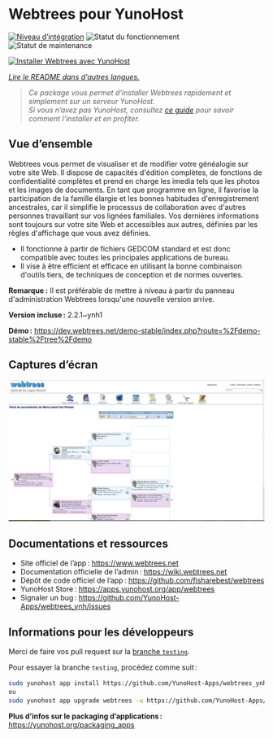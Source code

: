 <!--
Nota bene : ce README est automatiquement généré par <https://github.com/YunoHost/apps/tree/master/tools/readme_generator>
Il NE doit PAS être modifié à la main.
-->

# Webtrees pour YunoHost

[![Niveau d’intégration](https://apps.yunohost.org/badge/integration/webtrees)](https://ci-apps.yunohost.org/ci/apps/webtrees/)
![Statut du fonctionnement](https://apps.yunohost.org/badge/state/webtrees)
![Statut de maintenance](https://apps.yunohost.org/badge/maintained/webtrees)

[![Installer Webtrees avec YunoHost](https://install-app.yunohost.org/install-with-yunohost.svg)](https://install-app.yunohost.org/?app=webtrees)

*[Lire le README dans d'autres langues.](./ALL_README.md)*

> *Ce package vous permet d’installer Webtrees rapidement et simplement sur un serveur YunoHost.*  
> *Si vous n’avez pas YunoHost, consultez [ce guide](https://yunohost.org/install) pour savoir comment l’installer et en profiter.*

## Vue d’ensemble

Webtrees vous permet de visualiser et de modifier votre généalogie sur votre site Web. Il dispose de capacités d'édition complètes, de fonctions de confidentialité complètes et prend en charge les imedia tels que les photos et les images de documents. En tant que programme en ligne, il favorise la participation de la famille élargie et les bonnes habitudes d'enregistrement ancestrales, car il simplifie le processus de collaboration avec d'autres personnes travaillant sur vos lignées familiales. Vos dernières informations sont toujours sur votre site Web et accessibles aux autres, définies par les règles d'affichage que vous avez définies.

- Il fonctionne à partir de fichiers GEDCOM standard et est donc compatible avec toutes les principales applications de bureau.
- Il vise à être efficient et efficace en utilisant la bonne combinaison d'outils tiers, de techniques de conception et de normes ouvertes.

**Remarque :** Il est préférable de mettre à niveau à partir du panneau d'administration Webtrees lorsqu'une nouvelle version arrive.

**Version incluse :** 2.2.1~ynh1

**Démo :** <https://dev.webtrees.net/demo-stable/index.php?route=%2Fdemo-stable%2Ftree%2Fdemo>

## Captures d’écran

![Capture d’écran de Webtrees](./doc/screenshots/1200px-Webtrees.png)

## Documentations et ressources

- Site officiel de l’app : <https://www.webtrees.net>
- Documentation officielle de l’admin : <https://wiki.webtrees.net>
- Dépôt de code officiel de l’app : <https://github.com/fisharebest/webtrees>
- YunoHost Store : <https://apps.yunohost.org/app/webtrees>
- Signaler un bug : <https://github.com/YunoHost-Apps/webtrees_ynh/issues>

## Informations pour les développeurs

Merci de faire vos pull request sur la [branche `testing`](https://github.com/YunoHost-Apps/webtrees_ynh/tree/testing).

Pour essayer la branche `testing`, procédez comme suit :

```bash
sudo yunohost app install https://github.com/YunoHost-Apps/webtrees_ynh/tree/testing --debug
ou
sudo yunohost app upgrade webtrees -u https://github.com/YunoHost-Apps/webtrees_ynh/tree/testing --debug
```

**Plus d’infos sur le packaging d’applications :** <https://yunohost.org/packaging_apps>
